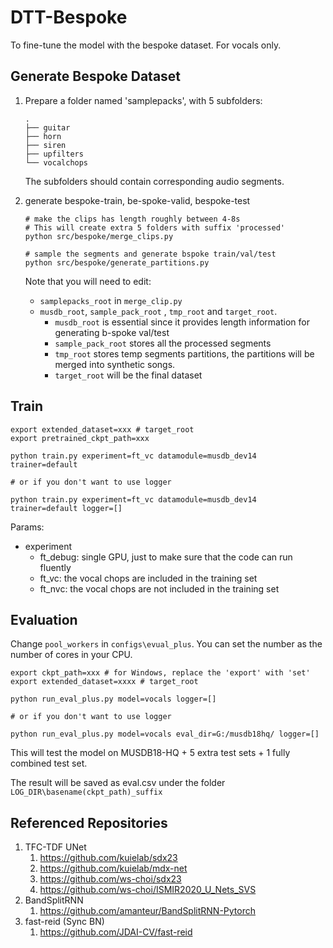 # DTT-Bespoke

To fine-tune the model with the bespoke dataset. For vocals only.



## Generate Bespoke Dataset

1. Prepare a folder named 'samplepacks', with 5 subfolders:
    ```
    .
    ├── guitar
    ├── horn
    ├── siren
    ├── upfilters
    └── vocalchops
    ```

    The subfolders should contain corresponding audio segments.



2. generate bespoke-train, be-spoke-valid, bespoke-test

   ```
   # make the clips has length roughly between 4-8s
   # This will create extra 5 folders with suffix 'processed'
   python src/bespoke/merge_clips.py
   
   # sample the segments and generate bspoke train/val/test
   python src/bespoke/generate_partitions.py
   ```

   Note that you will need to edit:

   - ```samplepacks_root``` in ```merge_clip.py```
   - ```musdb_root```, ```sample_pack_root``` , ```tmp_root``` and ```target_root```.
     - ```musdb_root``` is essential since it provides length information for generating b-spoke val/test
     - ```sample_pack_root``` stores all the processed segments
     - ```tmp_root``` stores temp segments partitions, the partitions will be merged into synthetic songs.
     - ```target_root``` will be the final dataset



## Train

```
export extended_dataset=xxx # target_root
export pretrained_ckpt_path=xxx

python train.py experiment=ft_vc datamodule=musdb_dev14 trainer=default

# or if you don't want to use logger

python train.py experiment=ft_vc datamodule=musdb_dev14 trainer=default logger=[]
```

Params:

- experiment
  - ft_debug: single GPU, just to make sure that the code can run fluently
  - ft_vc: the vocal chops are included in the training set
  - ft_nvc: the vocal chops are not included in the training set



## Evaluation

Change ```pool_workers``` in ```configs\evual_plus```. You can set the number as the number of cores in your CPU.

```
export ckpt_path=xxx # for Windows, replace the 'export' with 'set'
export extended_dataset=xxxx # target_root

python run_eval_plus.py model=vocals logger=[]

# or if you don't want to use logger

python run_eval_plus.py model=vocals eval_dir=G:/musdb18hq/ logger=[]
```

This will test the model on MUSDB18-HQ + 5 extra test sets + 1 fully combined test set.

The result will be saved as eval.csv under the folder  ```LOG_DIR\basename(ckpt_path)_suffix```



## Referenced Repositories

1. TFC-TDF UNet
   1. https://github.com/kuielab/sdx23
   2. https://github.com/kuielab/mdx-net
   3. https://github.com/ws-choi/sdx23
   4. https://github.com/ws-choi/ISMIR2020_U_Nets_SVS
2. BandSplitRNN
   1. https://github.com/amanteur/BandSplitRNN-Pytorch
3. fast-reid (Sync BN)
   1. https://github.com/JDAI-CV/fast-reid






